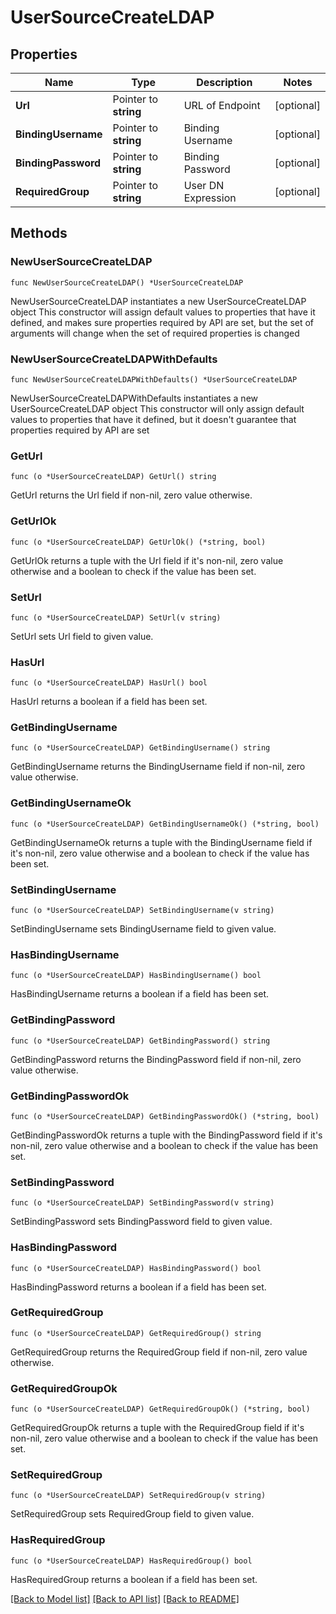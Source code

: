 # UserSourceCreateLDAP

## Properties

Name | Type | Description | Notes
------------ | ------------- | ------------- | -------------
**Url** | Pointer to **string** | URL of Endpoint | [optional] 
**BindingUsername** | Pointer to **string** | Binding Username | [optional] 
**BindingPassword** | Pointer to **string** | Binding Password | [optional] 
**RequiredGroup** | Pointer to **string** | User DN Expression | [optional] 

## Methods

### NewUserSourceCreateLDAP

`func NewUserSourceCreateLDAP() *UserSourceCreateLDAP`

NewUserSourceCreateLDAP instantiates a new UserSourceCreateLDAP object
This constructor will assign default values to properties that have it defined,
and makes sure properties required by API are set, but the set of arguments
will change when the set of required properties is changed

### NewUserSourceCreateLDAPWithDefaults

`func NewUserSourceCreateLDAPWithDefaults() *UserSourceCreateLDAP`

NewUserSourceCreateLDAPWithDefaults instantiates a new UserSourceCreateLDAP object
This constructor will only assign default values to properties that have it defined,
but it doesn't guarantee that properties required by API are set

### GetUrl

`func (o *UserSourceCreateLDAP) GetUrl() string`

GetUrl returns the Url field if non-nil, zero value otherwise.

### GetUrlOk

`func (o *UserSourceCreateLDAP) GetUrlOk() (*string, bool)`

GetUrlOk returns a tuple with the Url field if it's non-nil, zero value otherwise
and a boolean to check if the value has been set.

### SetUrl

`func (o *UserSourceCreateLDAP) SetUrl(v string)`

SetUrl sets Url field to given value.

### HasUrl

`func (o *UserSourceCreateLDAP) HasUrl() bool`

HasUrl returns a boolean if a field has been set.

### GetBindingUsername

`func (o *UserSourceCreateLDAP) GetBindingUsername() string`

GetBindingUsername returns the BindingUsername field if non-nil, zero value otherwise.

### GetBindingUsernameOk

`func (o *UserSourceCreateLDAP) GetBindingUsernameOk() (*string, bool)`

GetBindingUsernameOk returns a tuple with the BindingUsername field if it's non-nil, zero value otherwise
and a boolean to check if the value has been set.

### SetBindingUsername

`func (o *UserSourceCreateLDAP) SetBindingUsername(v string)`

SetBindingUsername sets BindingUsername field to given value.

### HasBindingUsername

`func (o *UserSourceCreateLDAP) HasBindingUsername() bool`

HasBindingUsername returns a boolean if a field has been set.

### GetBindingPassword

`func (o *UserSourceCreateLDAP) GetBindingPassword() string`

GetBindingPassword returns the BindingPassword field if non-nil, zero value otherwise.

### GetBindingPasswordOk

`func (o *UserSourceCreateLDAP) GetBindingPasswordOk() (*string, bool)`

GetBindingPasswordOk returns a tuple with the BindingPassword field if it's non-nil, zero value otherwise
and a boolean to check if the value has been set.

### SetBindingPassword

`func (o *UserSourceCreateLDAP) SetBindingPassword(v string)`

SetBindingPassword sets BindingPassword field to given value.

### HasBindingPassword

`func (o *UserSourceCreateLDAP) HasBindingPassword() bool`

HasBindingPassword returns a boolean if a field has been set.

### GetRequiredGroup

`func (o *UserSourceCreateLDAP) GetRequiredGroup() string`

GetRequiredGroup returns the RequiredGroup field if non-nil, zero value otherwise.

### GetRequiredGroupOk

`func (o *UserSourceCreateLDAP) GetRequiredGroupOk() (*string, bool)`

GetRequiredGroupOk returns a tuple with the RequiredGroup field if it's non-nil, zero value otherwise
and a boolean to check if the value has been set.

### SetRequiredGroup

`func (o *UserSourceCreateLDAP) SetRequiredGroup(v string)`

SetRequiredGroup sets RequiredGroup field to given value.

### HasRequiredGroup

`func (o *UserSourceCreateLDAP) HasRequiredGroup() bool`

HasRequiredGroup returns a boolean if a field has been set.


[[Back to Model list]](../README.md#documentation-for-models) [[Back to API list]](../README.md#documentation-for-api-endpoints) [[Back to README]](../README.md)


